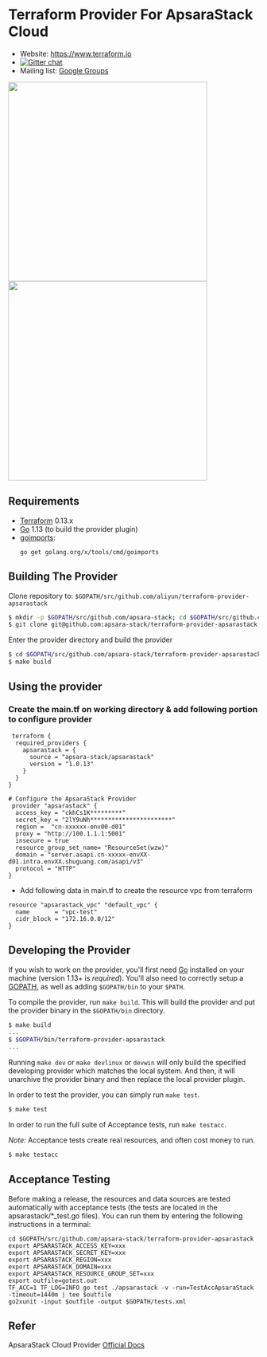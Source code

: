Terraform Provider For ApsaraStack Cloud
==================



- Website: https://www.terraform.io
- [![Gitter chat](https://badges.gitter.im/hashicorp-terraform/Lobby.png)](https://gitter.im/hashicorp-terraform/Lobby)
- Mailing list: [Google Groups](http://groups.google.com/group/terraform-tool)

<img src="https://cdn.rawgit.com/hashicorp/terraform-website/master/content/source/assets/images/logo-hashicorp.svg" width="400px"> 


<img src="https://www.datocms-assets.com/2885/1506527326-color.svg" width="400px">

Requirements
------------

-	[Terraform](https://www.terraform.io/downloads.html) 0.13.x
-	[Go](https://golang.org/doc/install) 1.13 (to build the provider plugin)
-   [goimports](https://godoc.org/golang.org/x/tools/cmd/goimports):
    ```
    go get golang.org/x/tools/cmd/goimports
    ```

Building The Provider
---------------------

Clone repository to: `$GOPATH/src/github.com/aliyun/terraform-provider-apsarastack`

```sh
$ mkdir -p $GOPATH/src/github.com/apsara-stack; cd $GOPATH/src/github.com/apsara-stack
$ git clone git@github.com:apsara-stack/terraform-provider-apsarastack
```

Enter the provider directory and build the provider

```sh
$ cd $GOPATH/src/github.com/apsara-stack/terraform-provider-apsarastack
$ make build
```

Using the provider
----------------------
### Create the main.tf on working directory & add following portion to configure provider

````
 terraform {
  required_providers {
    apsarastack = {
      source = "apsara-stack/apsarastack"
      version = "1.0.13"
    }
  }
}

# Configure the ApsaraStack Provider
 provider "apsarastack" {
  access_key = "ckhCs1K*********"
  secret_key = "2lY9uNh***********************"
  region =  "cn-xxxxxx-env00-d01"
  proxy = "http://100.1.1.1:5001"
  insecure = true
  resource_group_set_name= "ResourceSet(wzw)"
  domain = "server.asapi.cn-xxxxx-envXX-d01.intra.envXX.shuguang.com/asapi/v3"
  protocol = "HTTP"
}
````                                               
- Add following data in main.tf to create the resource vpc from terraform
```
resource "apsarastack_vpc" "default_vpc" {
  name       = "vpc-test"
  cidr_block = "172.16.0.0/12"
}
```

Developing the Provider
---------------------------

If you wish to work on the provider, you'll first need [Go](http://www.golang.org) installed on your machine (version 1.13+ is *required*). You'll also need to correctly setup a [GOPATH](http://golang.org/doc/code.html#GOPATH), as well as adding `$GOPATH/bin` to your `$PATH`.

To compile the provider, run `make build`. This will build the provider and put the provider binary in the `$GOPATH/bin` directory.

```sh
$ make build
...
$ $GOPATH/bin/terraform-provider-apsarastack
...
```

Running `make dev` or `make devlinux` or `devwin` will only build the specified developing provider which matches the local system.
And then, it will unarchive the provider binary and then replace the local provider plugin.

In order to test the provider, you can simply run `make test`.

```sh
$ make test
```

In order to run the full suite of Acceptance tests, run `make testacc`.

*Note:* Acceptance tests create real resources, and often cost money to run.

```sh
$ make testacc
```

## Acceptance Testing
Before making a release, the resources and data sources are tested automatically with acceptance tests (the tests are located in the apsarastack/*_test.go files).
You can run them by entering the following instructions in a terminal:
```
cd $GOPATH/src/github.com/apsara-stack/terraform-provider-apsarastack
export APSARASTACK_ACCESS_KEY=xxx
export APSARASTACK_SECRET_KEY=xxx
export APSARASTACK_REGION=xxx
export APSARASTACK_DOMAIN=xxx
export APSARASTACK_RESOURCE_GROUP_SET=xxx
export outfile=gotest.out
TF_ACC=1 TF_LOG=INFO go test ./apsarastack -v -run=TestAccApsaraStack -timeout=1440m | tee $outfile
go2xunit -input $outfile -output $GOPATH/tests.xml
```


## Refer

ApsaraStack Cloud Provider [Official Docs](https://registry.terraform.io/providers/apsara-stack/apsarastack/latest/docs)
